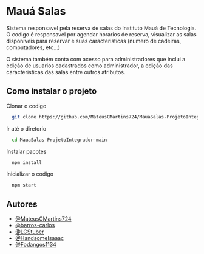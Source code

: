 
# Mauá Salas

Sistema responsavel pela reserva de salas do Instituto Mauá de Tecnologia. O codigo é responsavel por agendar horarios de reserva, visualizar as salas disponiveis para reservar e suas caracteristicas (numero de cadeiras, computadores, etc...)

O sistema também conta com acesso para administradores que inclui a edição de usuarios cadastrados como administrador, a edição das caracteristicas das salas entre outros atributos.

## Como instalar o projeto

Clonar o codigo

```bash
  git clone https://github.com/MateusCMartins724/MauaSalas-ProjetoIntegrador.git
```

Ir até o diretorio

```bash
  cd MauaSalas-ProjetoIntegrador-main
```

Instalar pacotes

```bash
  npm install
```

Inicializar o codigo

```bash
  npm start
```


## Autores

- [@MateusCMartins724](https://github.com/MateusCMartins724)
- [@barros-carlos](https://github.com/barros-carlos)
- [@LCStuber](https://github.com/LCStuber)
- [@HandsomeIsaaac](https://github.com/HandsomeIsaaac)
- [@Fodangos1134](https://github.com/Fodangos1134)




